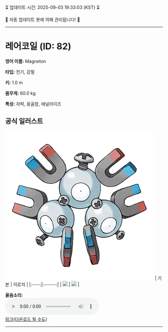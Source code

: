 
⏳ 업데이트 시간: 2025-09-03 19:33:03 (KST) ⏳

🤖 자동 업데이트 봇에 의해 관리됩니다! 🤖

---

# 레어코일 (ID: 82)
**영어 이름:** Magneton

**타입:** 전기, 강철

**키:** 1.0 m

**몸무게:** 60.0 kg

**특성:** 자력, 옹골참, 애널라이즈

## 공식 일러스트
![](https://raw.githubusercontent.com/PokeAPI/sprites/master/sprites/pokemon/other/official-artwork/82.png)
| 기본 | 이로치 |
|:----:|:------:|
| <img src="http://play.pokemonshowdown.com/sprites/ani/magneton.gif" width="200"> | <img src="http://play.pokemonshowdown.com/sprites/ani-shiny/magneton.gif" width="200"> |

**울음소리:**<br><audio controls src="https://raw.githubusercontent.com/PokeAPI/cries/main/cries/pokemon/latest/82.ogg"></audio><br> [링크(다운로드 될 수도)](https://raw.githubusercontent.com/PokeAPI/cries/main/cries/pokemon/latest/82.ogg)


---
